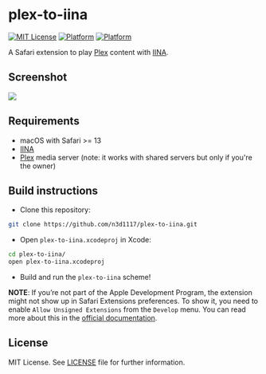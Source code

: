 # plex-to-iina
[![MIT License](https://img.shields.io/badge/License-MIT-blue)](https://opensource.org/licenses/mit-license.php)
[![Platform](http://img.shields.io/badge/platform-macOS-red.svg?style=flat)](https://developer.apple.com/resources/)
[![Platform](https://img.shields.io/badge/swift-5.0-orange.svg?style=flat)](https://swift.org/blog/swift-5-released/)

A Safari extension to play [Plex](https://www.plex.tv) content with [IINA](https://iina.io).

## Screenshot
![](https://user-images.githubusercontent.com/11541888/103807622-f7383e80-5056-11eb-9cf4-d54026ff0593.png)

## Requirements
* macOS with Safari >= 13
* [IINA](https://iina.io)
* [Plex](https://www.plex.tv) media server (note: it works with shared servers but only if you're the owner)
## Build instructions
* Clone this repository:

```bash
git clone https://github.com/n3d1117/plex-to-iina.git
```
* Open `plex-to-iina.xcodeproj` in Xcode:

```bash
cd plex-to-iina/
open plex-to-iina.xcodeproj
```
* Build and run the `plex-to-iina` scheme!

**NOTE**: If you’re not part of the Apple Development Program, the extension might not show up in Safari Extensions preferences. To show it, you need to enable `Allow Unsigned Extensions` from the `Develop` menu.
You can read more about this in the [official documentation](https://developer.apple.com/documentation/safariservices/safari_app_extensions/building_a_safari_app_extension).

## License
MIT License. See [LICENSE](LICENSE) file for further information.